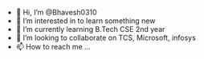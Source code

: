 - 👋 Hi, I’m @Bhavesh0310
- 👀 I’m interested in to learn something new 
- 🌱 I’m currently learning B.Tech CSE 2nd year
- 💞️ I’m looking to collaborate on TCS, Microsoft, infosys
- 📫 How to reach me ...

<!---
Bhavesh0310/Bhavesh0310 is a ✨ special ✨ repository because its `README.md` (this file) appears on your GitHub profile.
You can click the Preview link to take a look at your changes.
--->
